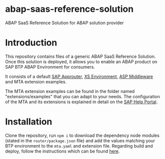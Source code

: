 # abap-saas-reference-solution
ABAP SaaS Reference Solution for ABAP solution provider 

# Introduction
This repository contains files of a generic ABAP SaaS Reference Solution. Once this solution is deployed, it allows you to enable an ABAP product on SAP BTP ABAP Environment for consumers. 

It consists of a default [SAP Approuter](https://www.npmjs.com/package/@sap/approuter), [XS Environment](https://www.npmjs.com/package/@sap/xsenv), [ASP Middleware](https://www.npmjs.com/package/@sap/asp-middleware) and MTA extension examples. 

The MTA extension examples can be found in the folder named "extensions/examples" that you can adapt to your needs. The configuration of the MTA and its extensions is explained in detail on the [SAP Help Portal](https://help.sap.com/docs/btp/sap-business-technology-platform/developing-multitenant-applications-in-abap-environment?locale=en-US).

# Installation
Clone the repository, run `npm i` to download the dependency node modules (stated in the `router/package.json` file) and add the values matching your BTP environment to the `mta.yaml` and extension file. Regarding build and deploy, follow the instructions which can be found [here](https://help.sap.com/docs/btp/sap-business-technology-platform/build-and-deploy?locale=en-US).

